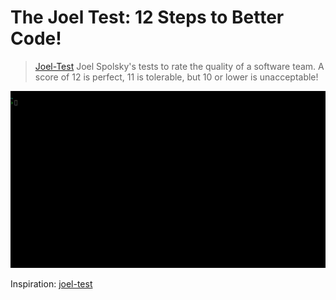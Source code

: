 # The Joel Test: 12 Steps to Better Code!

> [Joel-Test](http://www.joelonsoftware.com/articles/fog0000000043.html) Joel Spolsky's tests to rate the quality of a software team. A score of 12 is perfect, 11 is tolerable, but 10 or lower is unacceptable!

![joel-test](./joel-test.gif)

Inspiration: [joel-test](https://github.com/hemanth/joel-test)
